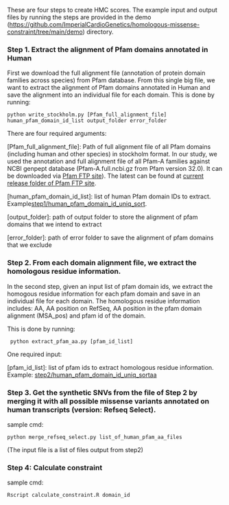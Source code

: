 These are four steps to create HMC scores. The example input and output files by running the steps are provided in the demo (https://github.com/ImperialCardioGenetics/homologous-missense-constraint/tree/main/demo) directory.  


### Step 1. Extract the alignment of Pfam domains annotated in Human

First we download the full alignment file (annotation of protein domain families across species) from Pfam database. From this single big file,  we want to extract the alignment of Pfam domains annotated in Human and save the alignment into an individual file for each domain. This is done by running:

```python write_stockholm.py [Pfam_full_alignment_file] human_pfam_domain_id_list output_folder error_folder```

There are four required arguments: 

[Pfam_full_alignment_file]: Path of full alignment file of all Pfam domains (including human and other species) in stockholm format.
In our study, we used the annotation and full alignment file of all Pfam-A families against NCBI genpept database (Pfam-A.full.ncbi.gz from Pfam version 32.0). It can be downloaded via [Pfam FTP site](ftp://ftp.ebi.ac.uk/pub/databases/Pfam/releases/Pfam32.0/Pfam-A.full.ncbi.gz)). The latest can be found at [current release folder of Pfam FTP site](ftp://ftp.ebi.ac.uk/pub/databases/Pfam/current_release). 

[human_pfam_domain_id_list]: list of human Pfam domain IDs to extract. Example[step1/human_pfam_domain_id_uniq_sort](https://github.com/ImperialCardioGenetics/homologous-missense-constraint/blob/main/create_HMC/step1/human_pfam_domain_id_uniq_sort).

[output_folder]: path of output folder to store the alignment of pfam domains that we intend to extract

[error_folder]: path of error folder to save the alignment of pfam domains that we exclude


### Step 2. From each domain alignment file, we extract the homologous residue information. 

In the second step, given an input list of pfam domain ids, we extract the homogous residue information for each pfam domain and save in an individual file for each domain. The homologous residue information includes: AA, AA position on RefSeq, AA position in the pfam domain alignment (MSA_pos) and pfam id of the domain. 

This is done by running:

``` python extract_pfam_aa.py [pfam_id_list]```

One required input:

[pfam_id_list]: list of pfam ids to extract homologous residue information. Example: [step2/human_pfam_domain_id_uniq_sortaa](https://github.com/ImperialCardioGenetics/homologous-missense-constraint/blob/main/create_HMC/step2/human_pfam_domain_id_uniq_sortaa)

### Step 3. Get the synthetic SNVs from the file of Step 2 by merging it with all possible missense variants annotated on human transcripts (version: Refseq Select). 

sample cmd: 

```python merge_refseq_select.py list_of_human_pfam_aa_files```

(The input file is a list of files output from step2)

### Step 4: Calculate constraint 

sample cmd:

```Rscript calculate_constraint.R domain_id```

